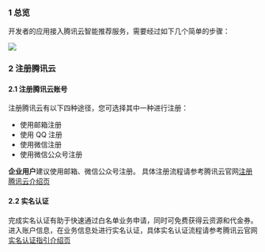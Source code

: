 ### 1 总览
开发者的应用接入腾讯云智能推荐服务，需要经过如下几个简单的步骤：

![](//mc.qcloudimg.com/static/img/01c8c03012f06c10dbb2494d9c400fdb/image.png)

### 2 注册腾讯云

#### 2.1 注册腾讯云账号

注册腾讯云有以下四种途径，您可选择其中一种进行注册：
- 使用邮箱注册
- 使用 QQ 注册
- 使用微信注册
- 使用微信公众号注册

**企业用户**建议使用邮箱、微信公众号注册。
具体注册流程请参考腾讯云官网[注册腾讯云介绍页](https://cloud.tencent.com/document/product/378/9603)

#### 2.2 实名认证

完成实名认证有助于快速通过白名单业务申请，同时可免费获得云资源和代金券。
进入账户信息，在业务信息处进行实名认证，具体实名认证流程请参考腾讯云官网[实名认证指引介绍页](https://cloud.tencent.com/document/product/378/3629)